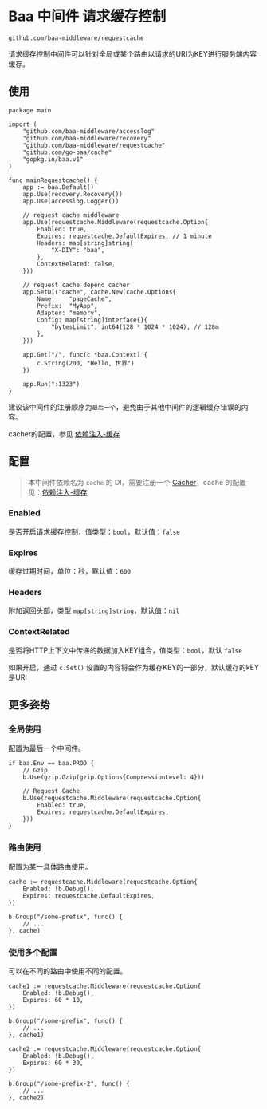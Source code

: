 # Baa 中间件 请求缓存控制

`github.com/baa-middleware/requestcache`

请求缓存控制中间件可以针对全局或某个路由以请求的URI为KEY进行服务端内容缓存。

## 使用

```
package main

import (
	"github.com/baa-middleware/accesslog"
	"github.com/baa-middleware/recovery"
	"github.com/baa-middleware/requestcache"
	"github.com/go-baa/cache"
	"gopkg.in/baa.v1"
)

func mainRequestcache() {
	app := baa.Default()
	app.Use(recovery.Recovery())
	app.Use(accesslog.Logger())

	// request cache middleware
	app.Use(requestcache.Middleware(requestcache.Option{
		Enabled: true,
		Expires: requestcache.DefaultExpires, // 1 minute
		Headers: map[string]string{
			"X-DIY": "baa",
		},
		ContextRelated: false,
	}))

	// request cache depend cacher
	app.SetDI("cache", cache.New(cache.Options{
		Name:    "pageCache",
		Prefix:  "MyApp",
		Adapter: "memory",
		Config: map[string]interface{}{
			"bytesLimit": int64(128 * 1024 * 1024), // 128m
		},
	}))

	app.Get("/", func(c *baa.Context) {
		c.String(200, "Hello, 世界")
	})

	app.Run(":1323")
}
```

建议该中间件的注册顺序为`最后一个`，避免由于其他中间件的逻辑缓存错误的内容。

cacher的配置，参见 [依赖注入-缓存](https://github.com/go-baa/doc/blob/master/zh-CN/component/cache.md)

## 配置

> 本中间件依赖名为 `cache` 的 DI，需要注册一个 [Cacher](https://github.com/go-baa/cache)，cache 的配置见：[依赖注入-缓存](https://github.com/go-baa/doc/tree/master/zh-CN/component/cache.md)

### Enabled

是否开启请求缓存控制，值类型：`bool`，默认值：`false`

### Expires

缓存过期时间，单位：秒，默认值：`600`

### Headers

附加返回头部，类型 `map[string]string`，默认值：`nil`

### ContextRelated

是否将HTTP上下文中传递的数据加入KEY组合，值类型：`bool`，默认 `false`

如果开启，通过 `c.Set()` 设置的内容将会作为缓存KEY的一部分，默认缓存的kEY是URI

## 更多姿势

### 全局使用

配置为最后一个中间件。

```
if baa.Env == baa.PROD {
	// Gzip
	b.Use(gzip.Gzip(gzip.Options{CompressionLevel: 4}))

	// Request Cache
	b.Use(requestcache.Middleware(requestcache.Option{
		Enabled: true,
		Expires: requestcache.DefaultExpires,
	}))
}
```

### 路由使用

配置为某一具体路由使用。

```
cache := requestcache.Middleware(requestcache.Option{
	Enabled: !b.Debug(),
	Expires: requestcache.DefaultExpires,
})

b.Group("/some-prefix", func() {
	// ...
}, cache)
```

### 使用多个配置

可以在不同的路由中使用不同的配置。

```
cache1 := requestcache.Middleware(requestcache.Option{
	Enabled: !b.Debug(),
	Expires: 60 * 10,
})

b.Group("/some-prefix", func() {
	// ...
}, cache1)

cache2 := requestcache.Middleware(requestcache.Option{
	Enabled: !b.Debug(),
	Expires: 60 * 30,
})

b.Group("/some-prefix-2", func() {
	// ...
}, cache2)
```
